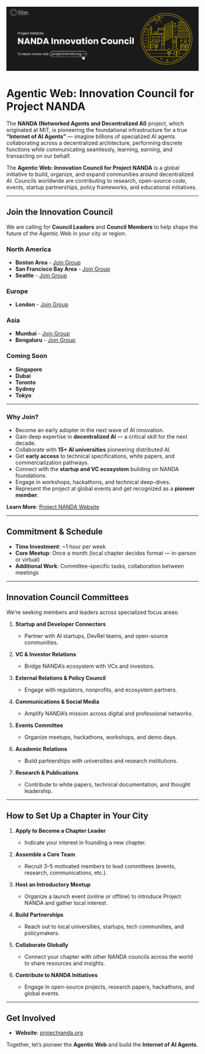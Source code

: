 ![Project NANDA Banner](banner.png)

# Agentic Web: Innovation Council for Project NANDA

The **NANDA (Networked Agents and Decentralized AI)** project, which originated at MIT, is pioneering the foundational infrastructure for a true **“Internet of AI Agents”** — imagine billions of specialized AI agents collaborating across a decentralized architecture, performing discrete functions while communicating seamlessly, learning, earning, and transacting on our behalf.

The **Agentic Web: Innovation Council for Project NANDA** is a global initiative to build, organize, and expand communities around decentralized AI. Councils worldwide are contributing to research, open-source code, events, startup partnerships, policy frameworks, and educational initiatives.

---

## Join the Innovation Council

We are calling for **Council Leaders** and **Council Members** to help shape the future of the Agentic Web in your city or region.  

### North America
- **Boston Area** - [Join Group](https://chat.whatsapp.com/GXWhSLgq1El3Ab0FX72FYr)
- **San Francisco Bay Area** - [Join Group](https://chat.whatsapp.com/KmytCNfs1QD5Fcjeo8qFdy)
- **Seattle** - [Join Group](https://chat.whatsapp.com/BshTe7McTJgAaoTsm5TtwO)

### Europe
- **London** - [Join Group](https://chat.whatsapp.com/GN5o8mtfqIUJ2HDmhlywFC)

### Asia
- **Mumbai** - [Join Group](https://chat.whatsapp.com/Es9zEeCABASJglNbYSmaDx?mode=ems_wa_c)
- **Bengaluru** - [Join Group](https://chat.whatsapp.com/F4FgELgoRqjFdX8XvDn9h2)

### Coming Soon
- **Singapore** 
- **Dubai**
- **Toronto**
- **Sydney**
- **Tokyo**

---

### Why Join?
- Become an early adopter in the next wave of AI innovation.  
- Gain deep expertise in **decentralized AI** — a critical skill for the next decade.  
- Collaborate with **15+ AI universities** pioneering distributed AI.  
- Get **early access** to technical specifications, white papers, and commercialization pathways.  
- Connect with the **startup and VC ecosystem** building on NANDA foundations.  
- Engage in workshops, hackathons, and technical deep-dives.  
- Represent the project at global events and get recognized as a **pioneer member**.  

**Learn More**: [Project NANDA Website](https://projectnanda.org) 

---

## Commitment & Schedule

- **Time Investment**: ~1 hour per week  
- **Core Meetup**: Once a month (local chapter decides format — in-person or virtual)  
- **Additional Work**: Committee-specific tasks, collaboration between meetings  

---

## Innovation Council Committees

We’re seeking members and leaders across specialized focus areas:  

1. **Startup and Developer Connectors**  
   - Partner with AI startups, DevRel teams, and open-source communities.  

2. **VC & Investor Relations**  
   - Bridge NANDA’s ecosystem with VCs and investors.  

3. **External Relations & Policy Council**  
   - Engage with regulators, nonprofits, and ecosystem partners.  

4. **Communications & Social Media**  
   - Amplify NANDA’s mission across digital and professional networks.  

5. **Events Committee**  
   - Organize meetups, hackathons, workshops, and demo days.  

6. **Academic Relations**  
   - Build partnerships with universities and research institutions.  

7. **Research & Publications**  
   - Contribute to white papers, technical documentation, and thought leadership.  

---

## How to Set Up a Chapter in Your City

1. **Apply to Become a Chapter Leader**  
   - Indicate your interest in founding a new chapter.  

2. **Assemble a Core Team**  
   - Recruit 3–5 motivated members to lead committees (events, research, communications, etc.).  

3. **Host an Introductory Meetup**  
   - Organize a launch event (online or offline) to introduce Project NANDA and gather local interest.  

4. **Build Partnerships**  
   - Reach out to local universities, startups, tech communities, and policymakers.  

5. **Collaborate Globally**  
   - Connect your chapter with other NANDA councils across the world to share resources and insights.  

6. **Contribute to NANDA Initiatives**  
   - Engage in open-source projects, research papers, hackathons, and global events.  

---

## Get Involved

- **Website**: [projectnanda.org](https://projectnanda.org)  

Together, let’s pioneer the **Agentic Web** and build the **Internet of AI Agents**.  
